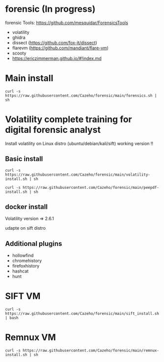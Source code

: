 # forensic (In progress)

forensic Tools: https://github.com/mesquidar/ForensicsTools

- volatility
- ghidra
- dissect (https://github.com/fox-it/dissect)
- flarevm (https://github.com/mandiant/flare-vm)
- scooty
- https://ericzimmerman.github.io/#!index.md

# Main install

```curl -s https://raw.githubusercontent.com/Cazeho/forensic/main/forensics.sh | sh```


# Volatility complete training for digital forensic analyst


Install volatility on Linux distro (ubuntu/debian/kali/sift) working version !!



## Basic install

```curl -s https://raw.githubusercontent.com/Cazeho/forensic/main/volatility-install.sh | sh```

```curl -s https://raw.githubusercontent.com/Cazeho/forensic/main/peepdf-install.sh | sh```

## docker install


Volatility version => 2.6.1

udapte on sift distro


## Additional plugins

- hollowfind
- chromehistory
- firefoxhistory
- hashcat
- hunt

# SIFT VM

```curl -s https://raw.githubusercontent.com/Cazeho/forensic/main/sift_install.sh | bash```

# Remnux VM

```curl -s https://raw.githubusercontent.com/Cazeho/forensic/main/remnux-install.sh | sh```
